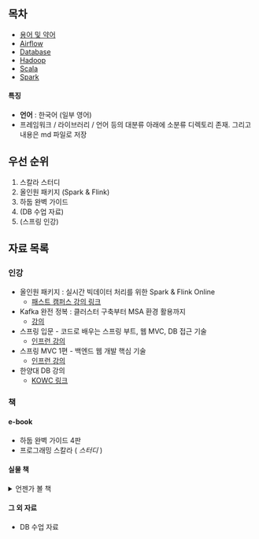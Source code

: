 ## 목차
- [용어 및 약어](용어_및_약어.md)
- [Airflow](https://github.com/TimidLion/study/tree/main/airflow)
- [Database](https://github.com/TimidLion/study/tree/main/database)
- [Hadoop](https://github.com/TimidLion/study/tree/main/hadoop)
- [Scala](https://github.com/TimidLion/study/tree/main/scala)
- [Spark](https://github.com/TimidLion/study/tree/main/spark)

#### 특징
- **언어** : 한국어 (일부 영어)
- 프레임워크 / 라이브러리 / 언어 등의 대분류 아래에 소분류 디렉토리 존재. 그리고 내용은 md 파일로 저장

## 우선 순위

1. 스칼라 스터디
2. 올인원 패키지 (Spark & Flink)
3. 하둡 완벽 가이드
4. (DB 수업 자료)
5. (스프링 인강)

## 자료 목록

### 인강
- 올인원 패키지 : 실시간 빅데이터 처리를 위한 Spark & Flink Online
    - [패스트 캠퍼스 강의 링크](https://fastcampus.co.kr/courses/206813/clips/)
- Kafka 완전 정복 : 클러스터 구축부터 MSA 환경 활용까지
    - [강의](https://fastcampus.co.kr/courses/207099/clips/)
- 스프링 입문 - 코드로 배우는 스프링 부트, 웹 MVC, DB 접근 기술
    - [인프런 강의](https://www.inflearn.com/course/%EC%8A%A4%ED%94%84%EB%A7%81-%EC%9E%85%EB%AC%B8-%EC%8A%A4%ED%94%84%EB%A7%81%EB%B6%80%ED%8A%B8/dashboard)
- 스프링 MVC 1편 - 백엔드 웹 개발 핵심 기술
    - [인프런 강의](https://www.inflearn.com/course/%EC%8A%A4%ED%94%84%EB%A7%81-mvc-1/dashboard)
- 한양대 DB 강의
    - [KOWC 링크](http://www.kocw.net/home/search/kemView.do?kemId=1163794)
    
### 책

#### e-book
- 하둡 완벽 가이드 4판
- 프로그래밍 스칼라 ( _스터디_ )

#### 실물 책
<details>
<summary>언젠가 볼 책</summary>

- 클린 코딩
- 클린 아키텍처
- 디자인 패턴
- 자바 책들...
- 스프링 책
</details>

#### 그 외 자료
- DB 수업 자료
